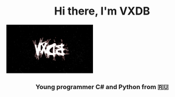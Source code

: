 <h1 align="center">Hi there, I'm VXDB</h1> 
<img src="https://github.com/vertexDB/vertexDB/blob/main/name.png" height="128"/>
<h3 align="center">Young programmer C# and Python from 🇷🇺</h3>
